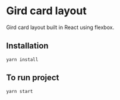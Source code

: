 # Gird card layout

Gird card layout built in React using flexbox.

## Installation

    yarn install

## To run project

    yarn start